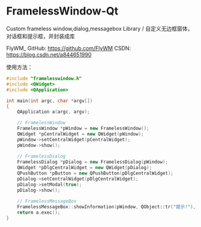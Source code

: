 # FramelessWindow-Qt
Custom frameless window,dialog,messagebox  Library / 自定义无边框窗体，对话框和提示框，并封装成库

FlyWM_
GitHub: https://github.com/FlyWM
CSDN: https://blog.csdn.net/a844651990

使用方法：

```c++
#include "framelesswindow.h"
#include <QWidget>
#include <QApplication>

int main(int argc, char *argv[])
{
    QApplication a(argc, argv);

    // FramelessWindow
    FramelessWindow *pWindow = new FramelessWindow();
    QWidget *pCentralWidget = new QWidget(pWindow);
    pWindow->setCentralWidget(pCentralWidget);
    pWindow->show();
    
    // FramelessDialog
    FramelessDialog *pDialog = new FramelessDialog(pWindow);
    QWidget *pDlgCentralWidget = new QWidget(pDialog);
    QPushButton *pButton = new QPushButton(pDlgCentralWidget);
    pDialog->setCentralWidget(pDlgCentralWidget);
    pDialog->setModal(true);
    pDialog->show();
    
    // FramelessMessageBox
    FramelessMessageBox::showInformation(pWindow, QObject::tr("提示!"), QObject::tr("自定义提示框！"));
    return a.exec();
}
```

